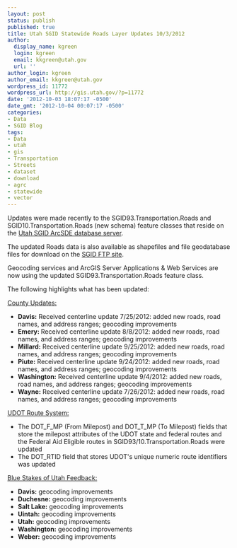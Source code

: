 ```yaml
---
layout: post
status: publish
published: true
title: Utah SGID Statewide Roads Layer Updates 10/3/2012
author:
  display_name: kgreen
  login: kgreen
  email: kkgreen@utah.gov
  url: ''
author_login: kgreen
author_email: kkgreen@utah.gov
wordpress_id: 11772
wordpress_url: http://gis.utah.gov/?p=11772
date: '2012-10-03 18:07:17 -0500'
date_gmt: '2012-10-04 00:07:17 -0500'
categories:
- Data
- SGID Blog
tags:
- Data
- utah
- gis
- Transportation
- Streets
- dataset
- download
- agrc
- statewide
- vector
---
```

<p>Updates were made recently to the SGID93.Transportation.Roads and SGID10.Transportation.Roads (new schema) feature classes that reside on the <a href="http://gis.utah.gov/data/how-to-connect-to-the-sgid-via-sde/">Utah SGID ArcSDE database server</a>.</p>
<p>The updated Roads data is also available as shapefiles and file geodatabase files for download on the <a href="ftp://ftp.agrc.utah.gov/UtahSGID_Vector/UTM12_NAD83/TRANSPORTATION/PackagedData/_Statewide/UtahRoadAndHighwaySystem/">SGID FTP site</a>.</p>
<p>Geocoding services and ArcGIS Server Applications &amp; Web Services are now using the updated SGID93.Transportation.Roads feature class.</p>
<p>The following highlights what has been updated:</p>
<p><span style="text-decoration: underline;">County Updates:</span></p>
<ul>
<li><strong>Davis:</strong> Received centerline update 7/25/2012: added new roads, road names, and address ranges; geocoding improvements</li>
<li><strong>Emery: </strong>Received centerline update 8/8/2012: added new roads, road names, and address ranges; geocoding improvements</li>
<li><strong>Millard:</strong> Received centerline update 9/25/2012: added new roads, road names, and address ranges; geocoding improvements</li>
<li><strong>Piute:</strong> Received centerline update 9/24/2012: added new roads, road names, and address ranges; geocoding improvements</li>
<li><strong>Washington:</strong> Received centerline update 9/4/2012: added new roads, road names, and address ranges; geocoding improvements</li>
<li><strong>Wayne:</strong> Received centerline update 7/26/2012: added new roads, road names, and address ranges; geocoding improvements</li>
</ul>
<p><span style="text-decoration: underline;">UDOT Route System:</span></p>
<ul>
<li>The DOT_F_MP (From Milepost) and DOT_T_MP (To Milepost) fields that store the milepost attributes of the UDOT state and federal routes and the Federal Aid Eligible routes in SGID93/10.Transportation.Roads were updated</li>
<li>The DOT_RTID field that stores UDOT's unique numeric route identifiers was updated</li>
</ul>
<p><span style="text-decoration: underline;">Blue Stakes of Utah Feedback:</span></p>
<ul>
<li><strong>Davis:</strong> geocoding improvements</li>
<li><strong>Duchesne:</strong> geocoding improvements</li>
<li><strong>Salt Lake:</strong> geocoding improvements</li>
<li><strong>Uintah:</strong> geocoding improvements</li>
<li><strong>Utah:</strong> geocoding improvements</li>
<li><strong>Washington:</strong> geocoding improvements</li>
<li><strong>Weber:</strong> geocoding improvements</li>
</ul>
